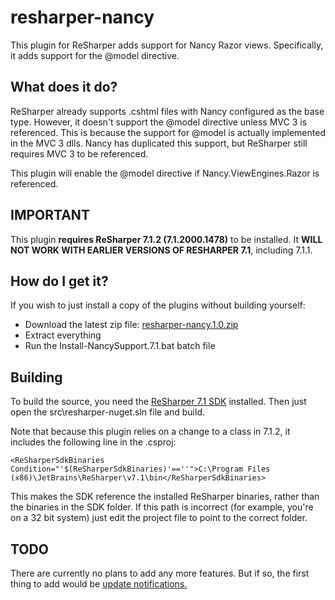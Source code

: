 # resharper-nancy

This plugin for ReSharper adds support for Nancy Razor views. Specifically, it adds support for the @model directive.

## What does it do? ##

ReSharper already supports .cshtml files with Nancy configured as the base type. However, it doesn't support the @model directive unless MVC 3 is referenced. This is because the support for @model is actually implemented in the MVC 3 dlls. Nancy has duplicated this support, but ReSharper still requires MVC 3 to be referenced.

This plugin will enable the @model directive if Nancy.ViewEngines.Razor is referenced.

## IMPORTANT ##

This plugin **requires ReSharper 7.1.2 (7.1.2000.1478)** to be installed. It **WILL NOT WORK WITH EARLIER VERSIONS OF RESHARPER 7.1**, including 7.1.1.

## How do I get it? ##

If you wish to just install a copy of the plugins without building yourself:

- Download the latest zip file: [resharper-nancy.1.0.zip](http://dl.bintray.com/content/citizenmatt/resharper-plugins/resharper-nancy.1.0.zip)
- Extract everything
- Run the Install-NancySupport.7.1.bat batch file

## Building ##

To build the source, you need the [ReSharper 7.1 SDK](http://www.jetbrains.com/resharper/download/index.html) installed. Then just open the src\resharper-nuget.sln file and build.

Note that because this plugin relies on a change to a class in 7.1.2, it includes the following line in the .csproj:

    <ReSharperSdkBinaries Condition="'$(ReSharperSdkBinaries)'==''">C:\Program Files (x86)\JetBrains\ReSharper\v7.1\bin</ReSharperSdkBinaries>

This makes the SDK reference the installed ReSharper binaries, rather than the binaries in the SDK folder. If this path is incorrect (for example, you're on a 32 bit system) just edit the project file to point to the correct folder.

## TODO ##

There are currently no plans to add any more features. But if so, the first thing to add would be [update notifications.](http://blogs.jetbrains.com/dotnet/2013/01/resharper-sdk-adventures-part-9-%E2%80%94-update-notifications/)

